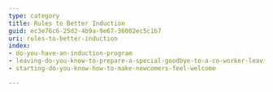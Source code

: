 ```yaml
---
type: category
title: Rules to Better Induction
guid: ec3e76c6-25d2-4b9a-9e67-36002ec5c1b7
uri: rules-to-better-induction
index:
- do-you-have-an-induction-program
- leaving-do-you-know-to-prepare-a-special-goodbye-to-a-co-worker-leaving-the-company
- starting-do-you-know-how-to-make-newcomers-feel-welcome

---
```



